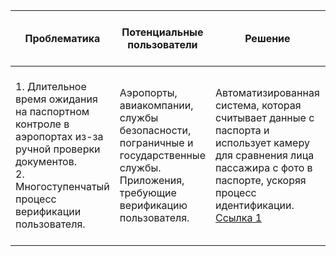 | Проблематика | Потенциальные пользователи | Решение | Конкуренты | Уникальность решения | Ссылка на видео демонстрации продукта |
|--------------|----------------------------|----------|------------|----------------------|----------------------------------------|
| 1. Длительное время ожидания на паспортном контроле в аэропортах из-за ручной проверки документов.<br> 2. Многоступенчатый процесс верификации пользователя. | Аэропорты, авиакомпании, службы безопасности, пограничные и государственные службы. Приложения, требующие верификацию пользователя. | Автоматизированная система, которая считывает данные с паспорта и использует камеру для сравнения лица пассажира с фото в паспорте, ускоряя процесс идентификации. <br> [Cсылка 1](http://s7.markuslons.ru/)| Традиционные системы паспортного контроля, такие как ручная проверка документов и биометрические сканеры. А также такие компании, как АСПК, VisionLabs, ЛАНИТ. | Уникальность заключается в интеграции автоматического считывания данных с паспорта и биометрической идентификации, что значительно сокращает время проверки и увеличивает точность. | [Ссылка 2](https://drive.google.com/file/d/1ut4_P_edNxvVPZ3QqnOn6kivZu_2HXvz/view?usp=drive_link) <br> [Ссылка 3](https://drive.google.com/file/d/1PWP7AgfFLCTCx_0zSAtJqtyGUC0mHmLg/view?usp=sharing) |
